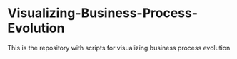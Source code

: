 # Visualizing-Business-Process-Evolution
This is the repository with scripts for visualizing business process evolution  
